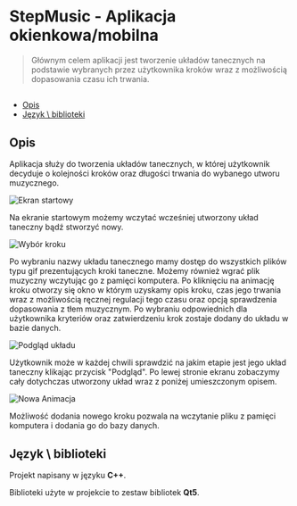 # StepMusic - Aplikacja okienkowa/mobilna
> Głównym celem aplikacji jest tworzenie układów tanecznych na podstawie wybranych przez użytkownika kroków wraz z możliwością dopasowania czasu ich trwania.

## 
* [Opis](#Opis)
* [Język \ biblioteki](#Język_\_biblioteki)


## Opis

Aplikacja służy do tworzenia układów tanecznych, w której użytkownik decyduje o kolejności kroków oraz długości trwania do wybanego utworu muzycznego. 

![Ekran startowy](https://github.com/MagdalenaZimoch/Projekt-C-/blob/master/Pliki/aplikacjamuzyczna1.PNG "Ekran Startowy")

Na ekranie startowym możemy wczytać wcześniej utworzony układ taneczny bądź stworzyć nowy.

![Wybór kroku](https://github.com/MagdalenaZimoch/Projekt-C-/blob/master/Pliki/aplikacjamuzyczna2.PNG "Wybór kroku")

Po wybraniu nazwy układu tanecznego mamy dostęp do wszystkich plików typu gif prezentujących kroki taneczne. Możemy również wgrać plik muzyczny wczytując go z pamięci komputera. Po kliknięciu na animację kroku otworzy się okno w którym uzyskamy opis kroku, czas jego trwania wraz z możliwością ręcznej regulacji tego czasu oraz opcją sprawdzenia dopasowania z tłem muzycznym. 
Po wybraniu odpowiednich dla użytkownika kryteriów oraz zatwierdzeniu krok zostaje dodany do układu w bazie danych.

![Podgląd układu](https://github.com/MagdalenaZimoch/Projekt-C-/blob/master/Pliki/aplikacjamuzyczna4.PNG "Podgląd układu")

Użytkownik może w każdej chwili sprawdzić na jakim etapie jest jego układ taneczny klikając przycisk "Podgląd". Po lewej stronie ekranu zobaczymy cały dotychczas utworzony układ wraz z poniżej umieszczonym opisem.

![Nowa Animacja](https://github.com/MagdalenaZimoch/Projekt-C-/blob/master/Pliki/aplikacjamuzyczna3.PNG "Nowa animacja")

Możliwość dodania nowego kroku pozwala na wczytanie pliku z pamięci komputera i dodania go do bazy danych.


## Język \ biblioteki

Projekt napisany w języku **C++**.

Biblioteki użyte w projekcie to zestaw bibliotek **Qt5**.







